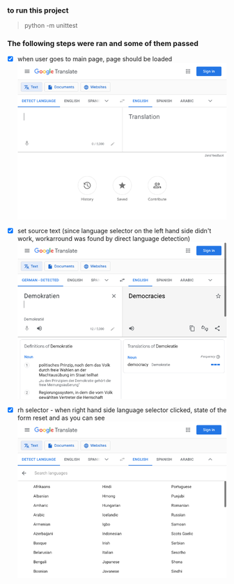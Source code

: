 ### to run this project

> python -m unittest

### The following steps were ran and some of them passed
- [x] when user goes to main page, page should be loaded <br />
  ![This is an image](https://github.com/xaverrevax/simple_pom/blob/main/data/193454.521_at_the_target.png)
  
- [X] set source text (since language selector on the left hand side didn't work, workarround was found by direct language detection)<br />
  ![This is an image](https://github.com/xaverrevax/simple_pom/blob/main/data/193459.247_set_source_text.png)
  <br />
- [X] rh selector -  when right hand side language selector clicked, state of the form reset and as you can see  <br />
  ![This is an image](https://github.com/xaverrevax/simple_pom/blob/main/data/193503.461_rh_selector_clicked.png)